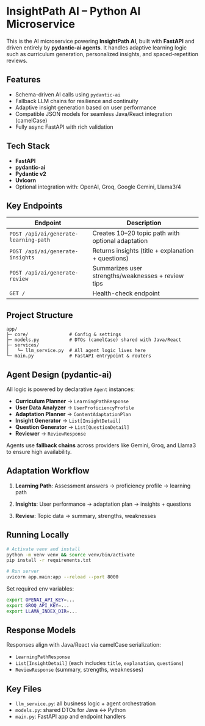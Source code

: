 # InsightPath AI – Python AI Microservice

This is the AI microservice powering **InsightPath AI**, built with **FastAPI** and driven entirely by **pydantic-ai agents**. It handles adaptive learning logic such as curriculum generation, personalized insights, and spaced-repetition reviews.

## Features

* Schema-driven AI calls using `pydantic-ai`
* Fallback LLM chains for resilience and continuity
* Adaptive insight generation based on user performance
* Compatible JSON models for seamless Java/React integration (camelCase)
* Fully async FastAPI with rich validation

## Tech Stack

* **FastAPI**
* **pydantic-ai**
* **Pydantic v2**
* **Uvicorn**
* Optional integration with: OpenAI, Groq, Google Gemini, Llama3/4

## Key Endpoints

| Endpoint                              | Description                                        |
| ------------------------------------- | -------------------------------------------------- |
| `POST /api/ai/generate-learning-path` | Creates 10–20 topic path with optional adaptation  |
| `POST /api/ai/generate-insights`      | Returns insights (title + explanation + questions) |
| `POST /api/ai/generate-review`        | Summarizes user strengths/weaknesses + review tips |
| `GET /`                               | Health-check endpoint                              |

## Project Structure

```
app/
├─ core/               # Config & settings
├─ models.py           # DTOs (camelCase) shared with Java/React
├─ services/
│   └─ llm_service.py  # All agent logic lives here
└─ main.py             # FastAPI entrypoint & routers
```

## Agent Design (pydantic-ai)

All logic is powered by declarative `Agent` instances:

* **Curriculum Planner** → `LearningPathResponse`
* **User Data Analyzer** → `UserProficiencyProfile`
* **Adaptation Planner** → `ContentAdaptationPlan`
* **Insight Generator** → `List[InsightDetail]`
* **Question Generator** → `List[QuestionDetail]`
* **Reviewer** → `ReviewResponse`

Agents use **fallback chains** across providers like Gemini, Groq, and Llama3 to ensure high availability.

## Adaptation Workflow

1. **Learning Path**:
   Assessment answers → proficiency profile → learning path

2. **Insights**:
   User performance → adaptation plan → insights + questions

3. **Review**:
   Topic data → summary, strengths, weaknesses

## Running Locally

```bash
# Activate venv and install
python -m venv venv && source venv/bin/activate
pip install -r requirements.txt

# Run server
uvicorn app.main:app --reload --port 8000
```

Set required env variables:

```bash
export OPENAI_API_KEY=...
export GROQ_API_KEY=...
export LLAMA_INDEX_DIR=...
```

## Response Models

Responses align with Java/React via camelCase serialization:

* `LearningPathResponse`
* `List[InsightDetail]` (each includes `title`, `explanation`, `questions`)
* `ReviewResponse` (summary, strengths, weaknesses)

## Key Files

* `llm_service.py`: all business logic + agent orchestration
* `models.py`: shared DTOs for Java ↔ Python
* `main.py`: FastAPI app and endpoint handlers

